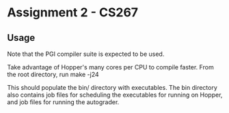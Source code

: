 Assignment 2 - CS267
====================

Usage
-----------
Note that the PGI compiler suite is expected to be used.

Take advantage of Hopper's many cores per CPU to compile faster. From the root directory, run
	make -j24

This should populate the bin/ directory with executables. The bin directory also contains job files for scheduling the executables for running on Hopper, and job files for running the autograder.
